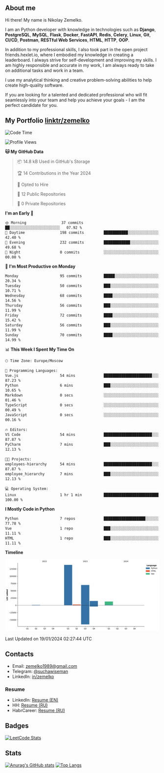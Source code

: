 ## About me
Hi there! My name is Nikolay Zemelko. 

I am an Python developer with knowledge in technologies such as **Django**, **PostgreSQL**, **MySQL**, **Flask**, **Docker**, **FastAPI**, **Redis**, **Celery**, **Linux**, **Git**, **CI/CD**, **Postman**, **RESTful Web Services**, **HTML**, **HTTP**, **OOP**.

In addition to my professional skills, I also took part in the open project friends.hexlet.io, where I embodied my knowledge in creating a leaderboard.
I always strive for self-development and improving my skills. I am highly responsible and accurate in my work, I am always ready to take on additional tasks and work in a team.

I use my analytical thinking and creative problem-solving abilities to help create high-quality software.

If you are looking for a talented and dedicated professional who will fit seamlessly into your team and help you achieve your goals - I am the perfect candidate for you.

## My Portfolio [linktr/zemelko](https://linktr.ee/zemelko)


<!--START_SECTION:waka-->
![Code Time](http://img.shields.io/badge/Code%20Time-67%20hrs%2026%20mins-blue)

![Profile Views](http://img.shields.io/badge/Profile%20Views-5-blue)

**🐱 My GitHub Data** 

> 📦 14.8 kB Used in GitHub's Storage 
 > 
> 🏆 14 Contributions in the Year 2024
 > 
> 💼 Opted to Hire
 > 
> 📜 12 Public Repositories 
 > 
> 🔑 0 Private Repositories 
 > 
**I'm an Early 🐤** 

```text
🌞 Morning                37 commits          ██░░░░░░░░░░░░░░░░░░░░░░░   07.92 % 
🌆 Daytime                198 commits         ███████████░░░░░░░░░░░░░░   42.40 % 
🌃 Evening                232 commits         ████████████░░░░░░░░░░░░░   49.68 % 
🌙 Night                  0 commits           ░░░░░░░░░░░░░░░░░░░░░░░░░   00.00 % 
```
📅 **I'm Most Productive on Monday** 

```text
Monday                   95 commits          █████░░░░░░░░░░░░░░░░░░░░   20.34 % 
Tuesday                  50 commits          ███░░░░░░░░░░░░░░░░░░░░░░   10.71 % 
Wednesday                68 commits          ████░░░░░░░░░░░░░░░░░░░░░   14.56 % 
Thursday                 56 commits          ███░░░░░░░░░░░░░░░░░░░░░░   11.99 % 
Friday                   72 commits          ████░░░░░░░░░░░░░░░░░░░░░   15.42 % 
Saturday                 56 commits          ███░░░░░░░░░░░░░░░░░░░░░░   11.99 % 
Sunday                   70 commits          ████░░░░░░░░░░░░░░░░░░░░░   14.99 % 
```


📊 **This Week I Spent My Time On** 

```text
🕑︎ Time Zone: Europe/Moscow

💬 Programming Languages: 
Vue.js                   54 mins             ██████████████████████░░░   87.23 % 
Python                   6 mins              ███░░░░░░░░░░░░░░░░░░░░░░   10.65 % 
Markdown                 0 secs              ░░░░░░░░░░░░░░░░░░░░░░░░░   01.46 % 
TypeScript               0 secs              ░░░░░░░░░░░░░░░░░░░░░░░░░   00.49 % 
JavaScript               0 secs              ░░░░░░░░░░░░░░░░░░░░░░░░░   00.16 % 

🔥 Editors: 
VS Code                  54 mins             ██████████████████████░░░   87.87 % 
PyCharm                  7 mins              ███░░░░░░░░░░░░░░░░░░░░░░   12.13 % 

🐱‍💻 Projects: 
employees-hierarchy      54 mins             ██████████████████████░░░   87.87 % 
employee_hierarchy       7 mins              ███░░░░░░░░░░░░░░░░░░░░░░   12.13 % 

💻 Operating System: 
Linux                    1 hr 1 min          █████████████████████████   100.00 % 
```

**I Mostly Code in Python** 

```text
Python                   7 repos             ███████████████████░░░░░░   77.78 % 
Vue                      1 repo              ███░░░░░░░░░░░░░░░░░░░░░░   11.11 % 
HTML                     1 repo              ███░░░░░░░░░░░░░░░░░░░░░░   11.11 % 
```



**Timeline**

![Lines of Code chart](https://raw.githubusercontent.com/zemelko/zemelko/main/assets/bar_graph.png)


 Last Updated on 19/01/2024 02:27:44 UTC
<!--END_SECTION:waka-->

## Contacts

* Email: [zemelko1989@gmail.com](mailto:zemelko1989@gmail.com)
* Telegram: [@suchawiseman](https://t.me/suchawiseman)
* LinkedIn: [in/zemelko](https://www.linkedin.com/in/zemelko)

### Resume

* LinkedIn: [Resume (EN)](https://www.linkedin.com/in/zemelko)
* HH: [Resume (RU)](https://hh.ru/resume/4a4435a9ff09e87f6c0039ed1f4e475572454c)
* HabrCareer: [Resume (RU)](https://career.habr.com/zemelko1)

## Badges

[![LeetCode Stats](https://leetcode.card.workers.dev/zemelko?font=source_code_pro&extension=null)](https://leetcode.com/zemelko/)

## Stats
[![Anurag's GitHub stats](https://github-readme-stats.vercel.app/api?username=zemelko)](https://github.com/zemelko/github-readme-stats)
[![Top Langs](https://github-readme-stats.vercel.app/api/top-langs/?username=zemelko&layout=compact&langs_count=10)](https://github.com/zemelko/github-readme-stats)
